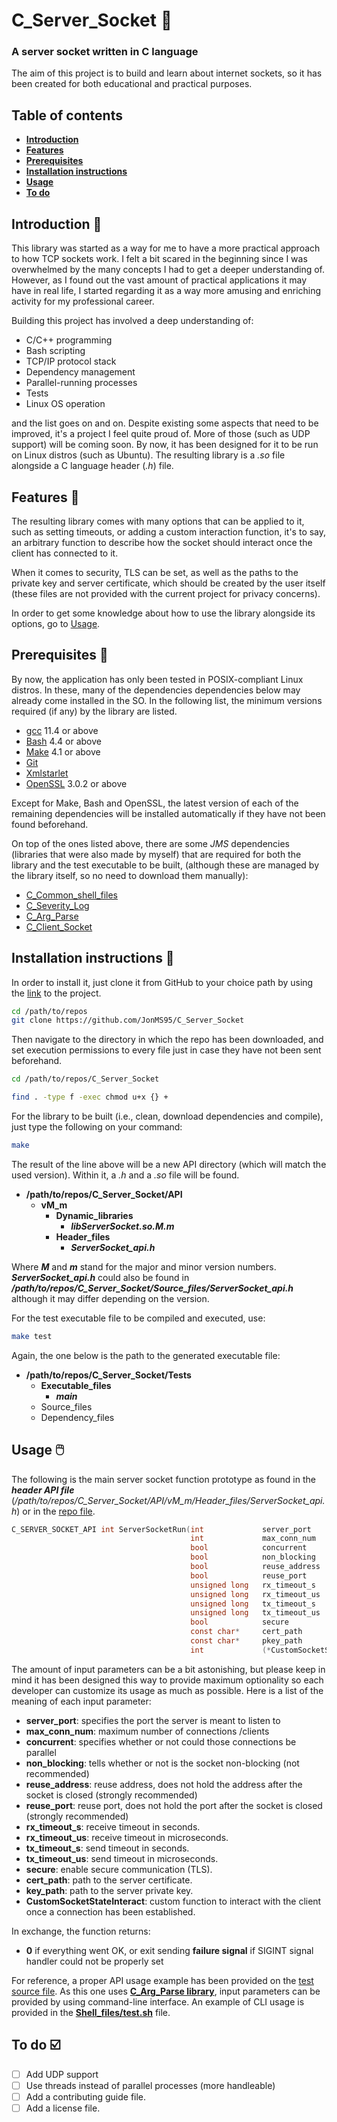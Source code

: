 # C_Server_Socket 🔌
### A server socket written in C language
The aim of this project is to build and learn about internet sockets, so it has been created for both educational and practical purposes.

## Table of contents
* [**Introduction**](#introduction-📑)
* [**Features**](#features-🌟)
* [**Prerequisites**](#prerequisites-🧱)
* [**Installation instructions**](#installation-instructions-📓)
* [**Usage**](#usage-🖱️)
* [**To do**](#to-do-☑️)

## Introduction 📑
This library was started as a way for me to have a more practical approach to how TCP sockets work. I felt a bit scared in the beginning since I was overwhelmed by the many concepts I had to get a deeper understanding of.
However, as I found out the vast amount of practical applications it may have in real life, I started regarding it as a way more amusing and enriching activity for my professional career.

Building this project has involved a deep understanding of:
* C/C++ programming
* Bash scripting
* TCP/IP protocol stack
* Dependency management
* Parallel-running processes
* Tests
* Linux OS operation

and the list goes on and on.
Despite existing some aspects that need to be improved, it's a project I feel quite proud of. More of those (such as UDP support) will be coming soon.
By now, it has been designed for it to be run on Linux distros (such as Ubuntu). The resulting library is a *.so* file alongside a C language header (*.h*) file.

## Features 🌟
The resulting library comes with many options that can be applied to it, such as setting timeouts, or adding a custom interaction function,
it's to say, an arbitrary function to describe how the socket should interact once the client has connected to it.

When it comes to security, TLS can be set, as well as the paths to the private key and server certificate, which should be created by the user itself
(these files are not provided with the current project for privacy concerns).

In order to get some knowledge about how to use the library alongside its options, go to [Usage](#usage).

## Prerequisites 🧱
By now, the application has only been tested in POSIX-compliant Linux distros. In these, many of the dependencies dependencies below may already come installed in the SO.
In the following list, the minimum versions required (if any) by the library are listed.

* [gcc](https://gcc.gnu.org/) 11.4 or above
* [Bash](https://www.gnu.org/software/bash/) 4.4 or above
* [Make](https://www.gnu.org/software/make/) 4.1 or above
* [Git](https://git-scm.com/)
* [Xmlstarlet](https://xmlstar.sourceforge.net/)
* [OpenSSL](https://www.openssl.org/) 3.0.2 or above

Except for Make, Bash and OpenSSL, the latest version of each of the remaining dependencies will be installed automatically if they have not been found beforehand. 

On top of the ones listed above, there are some *JMS* dependencies (libraries that were also made by myself) that are required for both the library and the test executable to be built,
(although these are managed by the library itself, so no need to download them manually):
* [C_Common_shell_files](https://github.com/JonMS95/C_Common_shell_files)
* [C_Severity_Log](https://github.com/JonMS95/C_Severity_Log)
* [C_Arg_Parse](https://github.com/JonMS95/C_Arg_Parse)
* [C_Client_Socket](https://github.com/JonMS95/C_Client_Socket)

## Installation instructions 📓
In order to install it, just clone it from GitHub to your choice path by using the [link](https://github.com/JonMS95/C_Server_Socket) to the project.

```bash
cd /path/to/repos
git clone https://github.com/JonMS95/C_Server_Socket
```

Then navigate to the directory in which the repo has been downloaded, and set execution permissions to every file just in case they have not been sent beforehand.

```bash
cd /path/to/repos/C_Server_Socket

find . -type f -exec chmod u+x {} +
```

For the library to be built (i.e., clean, download dependencies and compile), just type the following on your command:

```bash
make
```

The result of the line above will be a new API directory (which will match the used version). Within it, a *.h* and a *.so* file will be found.
- **/path/to/repos/C_Server_Socket/API**
  - **vM_m**
    - **Dynamic_libraries**
      - **_libServerSocket.so.M.m_**
    - **Header_files**
      - **_ServerSocket_api.h_**

Where **_M_** and **_m_** stand for the major and minor version numbers.
**_ServerSocket_api.h_** could also be found in **_/path/to/repos/C_Server_Socket/Source_files/ServerSocket_api.h_** although it may differ depending on the version.

For the test executable file to be compiled and executed, use:

```bash
make test
```

Again, the one below is the path to the generated executable file:
- **/path/to/repos/C_Server_Socket/Tests**
  - **Executable_files**
      - **_main_**
  - Source_files
  - Dependency_files

## Usage 🖱️
The following is the main server socket function prototype as found in the **_header API file_** (_/path/to/repos/C_Server_Socket/API/vM_m/Header_files/ServerSocket_api.h_) or in the [repo file](https://github.com/JonMS95/C_Server_Socket/blob/main/Source_files/ServerSocket_api.h).

```c
C_SERVER_SOCKET_API int ServerSocketRun(int             server_port                                     ,
                                        int             max_conn_num                                    ,
                                        bool            concurrent                                      ,
                                        bool            non_blocking                                    ,
                                        bool            reuse_address                                   ,
                                        bool            reuse_port                                      ,
                                        unsigned long   rx_timeout_s                                    ,
                                        unsigned long   rx_timeout_us                                   ,
                                        unsigned long   tx_timeout_s                                    ,
                                        unsigned long   tx_timeout_us                                   ,
                                        bool            secure                                          ,
                                        const char*     cert_path                                       ,
                                        const char*     pkey_path                                       ,
                                        int             (*CustomSocketStateInteract)(int client_socket) );
```

The amount of input parameters can be a bit astonishing, but please keep in mind it has been designed this way to
provide maximum optionality so each developer can customize its usage as much as possible. Here is a list of the meaning of each input parameter:
* **server_port**: specifies the port the server is meant to listen to
* **max_conn_num**: maximum number of connections /clients
* **concurrent**: specifies whether or not could those connections be parallel
* **non_blocking**: tells whether or not is the socket non-blocking (not recommended)
* **reuse_address**: reuse address, does not hold the address after the socket is closed (strongly recommended)
* **reuse_port**: reuse port, does not hold the port after the socket is closed (strongly recommended)
* **rx_timeout_s**: receive timeout in seconds.
* **rx_timeout_us**: receive timeout in microseconds.
* **tx_timeout_s**: send timeout in seconds.
* **tx_timeout_us**: send timeout in microseconds.
* **secure**: enable secure communication (TLS).
* **cert_path**: path to the server certificate.
* **key_path**: path to the server private key.
* **CustomSocketStateInteract**: custom function to interact with the client once a connection has been established.

In exchange, the function returns:
* **0** if everything went OK, or exit sending **failure signal** if SIGINT signal handler could not be properly set

For reference, a proper API usage example has been provided on the [test source file](https://github.com/JonMS95/C_Server_Socket/blob/main/Tests/Source_files/main.c).
As this one uses [**C_Arg_Parse library**](https://github.com/JonMS95/C_Arg_Parse), input parameters can be provided by using command-line interface.
An example of CLI usage is provided in the [**Shell_files/test.sh**](https://github.com/JonMS95/C_Server_Socket/blob/main/Shell_files/test.sh) file.

## To do ☑️
- [ ] Add UDP support
- [ ] Use threads instead of parallel processes (more handleable)
- [ ] Add a contributing guide file.
- [ ] Add a license file.
